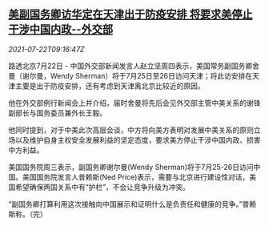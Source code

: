 <!--1626946263000-->
[美副国务卿访华定在天津出于防疫安排 将要求美停止干涉中国内政--外交部](https://cn.reuters.com/article/us-sherman-visit-china-mofa-0722-idCNKBS2ES0SW)
------

<div><i>2021-07-22T09:16:47Z</i></div><p>路透北京7月22日 - 中国外交部新闻发言人赵立坚周四表示，美国常务副国务卿舍曼（谢尔曼，Wendy Sherman）将于7月25日至26日访问天津；将此访安排在天津主要是出于防疫安排，还有考虑到天津离北京比较近的原因。</p><p>他在外交部例行新闻会上并介绍，届时舍曼将先后会见外交部主管中美关系的谢锋副部长与国务委员兼外长王毅。</p><p>他同时提到，对于中美此次高层会谈，中方将向美方表明对发展中美关系的原则立场以及维护自身主权安全发展利益的坚定态度，要求美方停止干涉中国内政、损害中方利益。</p><p>美国国务院周三表示，副国务卿谢尔曼(Wendy Sherman)将于7月25-26日访问中国。美国国务院发言人普赖斯(Ned Price)表示，需要与北京进行建设性对话，美国希望确保两国关系中有“护栏”，不会让竞争升级为冲突。</p><p>“副国务卿打算利用这次接触向中国展示和证明什么是负责任和健康的竞争。”普赖斯称。（完）</p>
